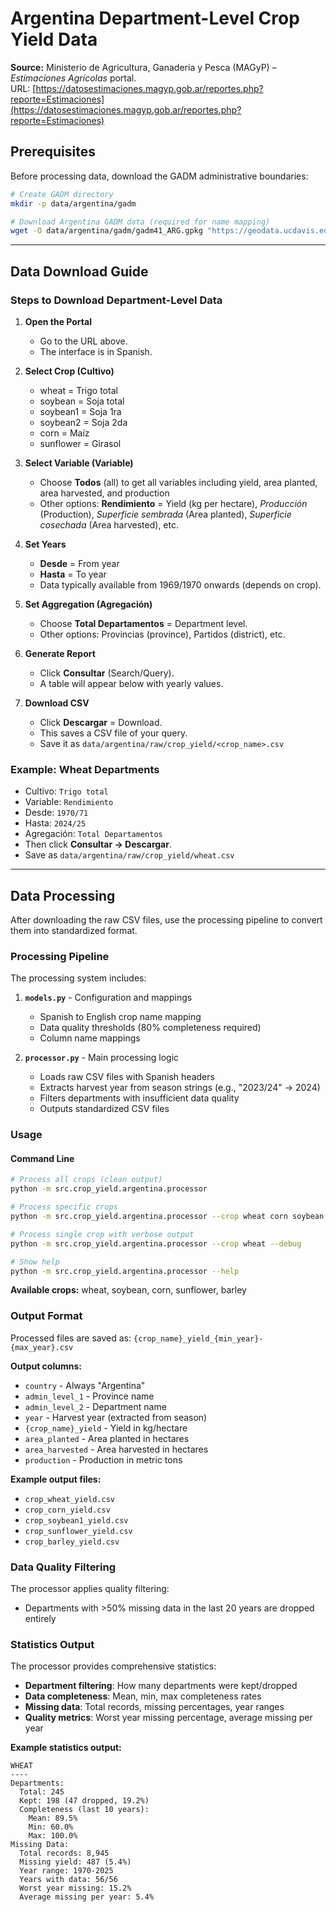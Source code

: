 # Argentina Department-Level Crop Yield Data

**Source:** Ministerio de Agricultura, Ganadería y Pesca (MAGyP) – *Estimaciones Agrícolas* portal.  
URL: [https://datosestimaciones.magyp.gob.ar/reportes.php?reporte=Estimaciones](https://datosestimaciones.magyp.gob.ar/reportes.php?reporte=Estimaciones)

## Prerequisites

Before processing data, download the GADM administrative boundaries:

```bash
# Create GADM directory
mkdir -p data/argentina/gadm

# Download Argentina GADM data (required for name mapping)
wget -O data/argentina/gadm/gadm41_ARG.gpkg "https://geodata.ucdavis.edu/gadm/gadm4.1/gpkg/gadm41_ARG.gpkg"
```

---

## Data Download Guide

### Steps to Download Department-Level Data

1. **Open the Portal**
   - Go to the URL above.  
   - The interface is in Spanish.

2. **Select Crop (Cultivo)**
   - wheat = Trigo total
   - soybean = Soja total
   - soybean1 = Soja 1ra
   - soybean2 = Soja 2da
   - corn = Maíz
   - sunflower = Girasol

3. **Select Variable (Variable)**
   - Choose **Todos** (all) to get all variables including yield, area planted, area harvested, and production
   - Other options: **Rendimiento** = Yield (kg per hectare), *Producción* (Production), *Superficie sembrada* (Area planted), *Superficie cosechada* (Area harvested), etc.

4. **Set Years**
   - **Desde** = From year  
   - **Hasta** = To year  
   - Data typically available from 1969/1970 onwards (depends on crop).

5. **Set Aggregation (Agregación)**
   - Choose **Total Departamentos** = Department level.  
   - Other options: Provincias (province), Partidos (district), etc.

6. **Generate Report**
   - Click **Consultar** (Search/Query).  
   - A table will appear below with yearly values.

7. **Download CSV**
   - Click **Descargar** = Download.  
   - This saves a CSV file of your query.
   - Save it as `data/argentina/raw/crop_yield/<crop_name>.csv`

### Example: Wheat Departments
- Cultivo: `Trigo total`  
- Variable: `Rendimiento`  
- Desde: `1970/71`  
- Hasta: `2024/25`  
- Agregación: `Total Departamentos`  
- Then click **Consultar → Descargar**.
- Save as `data/argentina/raw/crop_yield/wheat.csv`

---

## Data Processing

After downloading the raw CSV files, use the processing pipeline to convert them into standardized format.

### Processing Pipeline

The processing system includes:

1. **`models.py`** - Configuration and mappings
   - Spanish to English crop name mapping
   - Data quality thresholds (80% completeness required)
   - Column name mappings

2. **`processor.py`** - Main processing logic
   - Loads raw CSV files with Spanish headers
   - Extracts harvest year from season strings (e.g., "2023/24" → 2024)
   - Filters departments with insufficient data quality
   - Outputs standardized CSV files

### Usage

#### Command Line
```bash
# Process all crops (clean output)
python -m src.crop_yield.argentina.processor

# Process specific crops
python -m src.crop_yield.argentina.processor --crop wheat corn soybean

# Process single crop with verbose output
python -m src.crop_yield.argentina.processor --crop wheat --debug

# Show help
python -m src.crop_yield.argentina.processor --help
```

**Available crops:** wheat, soybean, corn, sunflower, barley

### Output Format

Processed files are saved as: `{crop_name}_yield_{min_year}-{max_year}.csv`

**Output columns:**
- `country` - Always "Argentina"
- `admin_level_1` - Province name
- `admin_level_2` - Department name  
- `year` - Harvest year (extracted from season)
- `{crop_name}_yield` - Yield in kg/hectare
- `area_planted` - Area planted in hectares
- `area_harvested` - Area harvested in hectares
- `production` - Production in metric tons

**Example output files:**
- `crop_wheat_yield.csv`
- `crop_corn_yield.csv`
- `crop_soybean1_yield.csv`
- `crop_sunflower_yield.csv`
- `crop_barley_yield.csv`

### Data Quality Filtering

The processor applies quality filtering:

- Departments with >50% missing data in the last 20 years are dropped entirely

### Statistics Output

The processor provides comprehensive statistics:

- **Department filtering**: How many departments were kept/dropped
- **Data completeness**: Mean, min, max completeness rates
- **Missing data**: Total records, missing percentages, year ranges
- **Quality metrics**: Worst year missing percentage, average missing per year

**Example statistics output:**
```
WHEAT
----
Departments:
  Total: 245
  Kept: 198 (47 dropped, 19.2%)
  Completeness (last 10 years):
    Mean: 89.5%
    Min: 60.0%
    Max: 100.0%
Missing Data:
  Total records: 8,945
  Missing yield: 487 (5.4%)
  Year range: 1970-2025
  Years with data: 56/56
  Worst year missing: 15.2%
  Average missing per year: 5.4%
```